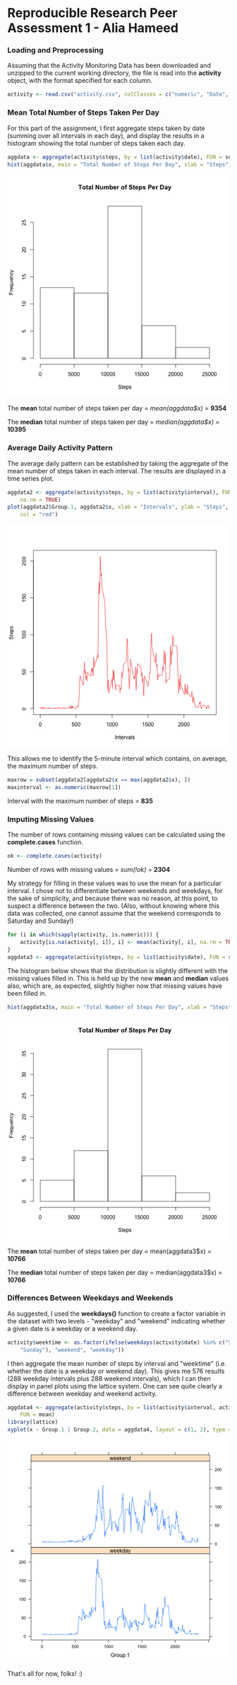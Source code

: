 Reproducible Research Peer Assessment 1 - Alia Hameed
=====================================================

### Loading and Preprocessing ###
Assuming that the Activity Monitoring Data has been downloaded and unzipped to the current working directory, the file is read into the **activity** object, with the format specified for each column.


```r
activity <- read.csv("activity.csv", colClasses = c("numeric", "Date", "numeric"))
```


### Mean Total Number of Steps Taken Per Day ###
For this part of the assignment, I first aggregate steps taken by date (summing over all intervals in each day), and display the results in a histogram showing the total number of steps taken each day.  

```r
aggdata <- aggregate(activity$steps, by = list(activity$date), FUN = sum, na.rm = TRUE)
hist(aggdata$x, main = "Total Number of Steps Per Day", xlab = "Steps")
```

![plot of chunk meantotal](figure/meantotal.png) 

The **mean** total number of steps taken per day = *mean(aggdata$x)* = **9354**

The **median** total number of steps taken per day = *median(aggdata$x)* = **10395**

### Average Daily Activity Pattern ###
The average daily pattern can be established by taking the aggregate of the mean number of steps taken in each interval. The results are displayed in a time series plot.

```r
aggdata2 <- aggregate(activity$steps, by = list(activity$interval), FUN = mean, 
    na.rm = TRUE)
plot(aggdata2$Group.1, aggdata2$x, xlab = "Intervals", ylab = "Steps", type = "l", 
    col = "red")
```

![plot of chunk dailyaverage](figure/dailyaverage.png) 


This allows me to identify the 5-minute interval which contains, on average, the maximum number of steps.

```r
maxrow = subset(aggdata2[aggdata2$x == max(aggdata2$x), ])
maxinterval <- as.numeric(maxrow[1])
```

Interval with the maximum number of steps = **835**

### Imputing Missing Values ###
The number of rows containing missing values can be calculated using the **complete.cases** function.


```r
ok <- complete.cases(activity)
```

Number of rows with missing values = *sum(!ok)* = **2304**

My strategy for filling in these values was to use the mean for a particular interval. I chose not to differentiate between weekends and weekdays, for the sake of simplicity, and because there was no reason, at this point, to suspect a difference between the two. (Also, without knowing where this data was collected, one cannot assume that the weekend corresponds to Saturday and Sunday!) 

```r
for (i in which(sapply(activity, is.numeric))) {
    activity[is.na(activity[, i]), i] <- mean(activity[, i], na.rm = TRUE)
}
aggdata3 <- aggregate(activity$steps, by = list(activity$date), FUN = sum)
```


The histogram below shows that the distribution is slightly different with the missing values filled in. This is held up by the new **mean** and **median** values also, which are, as expected, slightly higher now that missing values have been filled in. 

```r
hist(aggdata3$x, main = "Total Number of Steps Per Day", xlab = "Steps")
```

![plot of chunk missingvalues2](figure/missingvalues2.png) 

The **mean** total number of steps taken per day = mean(aggdata3$x) = **10766**

The **median** total number of steps taken per day = median(aggdata3$x) = **10766**

### Differences Between Weekdays and Weekends ###
As suggested, I used the **weekdays()** function to create a factor variable in the dataset with two levels - "weekday" and "weekend" indicating whether a given date is a weekday or a weekend day.

```r
activity$weektime <- as.factor(ifelse(weekdays(activity$date) %in% c("Saturday", 
    "Sunday"), "weekend", "weekday"))
```


I then aggregate the mean number of steps by interval and "weektime" (i.e. whether the date is a weekday or weekend day). This gives me 576 results (288 weekday intervals plus 288 weekend intervals), which I can then display in panel plots using the lattice system. One can see quite clearly a difference between weekday and weekend activity.

```r
aggdata4 <- aggregate(activity$steps, by = list(activity$interval, activity$weektime), 
    FUN = mean)
library(lattice)
xyplot(x ~ Group.1 | Group.2, data = aggdata4, layout = c(1, 2), type = "l")
```

![plot of chunk weekdays1](figure/weekdays1.png) 


That's all for now, folks! :)
